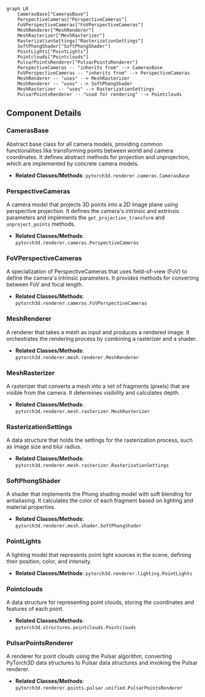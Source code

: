 ```mermaid
graph LR
    CamerasBase["CamerasBase"]
    PerspectiveCameras["PerspectiveCameras"]
    FoVPerspectiveCameras["FoVPerspectiveCameras"]
    MeshRenderer["MeshRenderer"]
    MeshRasterizer["MeshRasterizer"]
    RasterizationSettings["RasterizationSettings"]
    SoftPhongShader["SoftPhongShader"]
    PointLights["PointLights"]
    Pointclouds["Pointclouds"]
    PulsarPointsRenderer["PulsarPointsRenderer"]
    PerspectiveCameras -- "inherits from" --> CamerasBase
    FoVPerspectiveCameras -- "inherits from" --> PerspectiveCameras
    MeshRenderer -- "uses" --> MeshRasterizer
    MeshRenderer -- "uses" --> SoftPhongShader
    MeshRasterizer -- "uses" --> RasterizationSettings
    PulsarPointsRenderer -- "used for rendering" --> Pointclouds
```

## Component Details

### CamerasBase
Abstract base class for all camera models, providing common functionalities like transforming points between world and camera coordinates. It defines abstract methods for projection and unprojection, which are implemented by concrete camera models.
- **Related Classes/Methods**: `pytorch3d.renderer.cameras.CamerasBase`

### PerspectiveCameras
A camera model that projects 3D points into a 2D image plane using perspective projection. It defines the camera's intrinsic and extrinsic parameters and implements the `get_projection_transform` and `unproject_points` methods.
- **Related Classes/Methods**: `pytorch3d.renderer.cameras.PerspectiveCameras`

### FoVPerspectiveCameras
A specialization of PerspectiveCameras that uses field-of-view (FoV) to define the camera's intrinsic parameters. It provides methods for converting between FoV and focal length.
- **Related Classes/Methods**: `pytorch3d.renderer.cameras.FoVPerspectiveCameras`

### MeshRenderer
A renderer that takes a mesh as input and produces a rendered image. It orchestrates the rendering process by combining a rasterizer and a shader.
- **Related Classes/Methods**: `pytorch3d.renderer.mesh.renderer.MeshRenderer`

### MeshRasterizer
A rasterizer that converts a mesh into a set of fragments (pixels) that are visible from the camera. It determines visibility and calculates depth.
- **Related Classes/Methods**: `pytorch3d.renderer.mesh.rasterizer.MeshRasterizer`

### RasterizationSettings
A data structure that holds the settings for the rasterization process, such as image size and blur radius.
- **Related Classes/Methods**: `pytorch3d.renderer.mesh.rasterizer.RasterizationSettings`

### SoftPhongShader
A shader that implements the Phong shading model with soft blending for antialiasing. It calculates the color of each fragment based on lighting and material properties.
- **Related Classes/Methods**: `pytorch3d.renderer.mesh.shader.SoftPhongShader`

### PointLights
A lighting model that represents point light sources in the scene, defining their position, color, and intensity.
- **Related Classes/Methods**: `pytorch3d.renderer.lighting.PointLights`

### Pointclouds
A data structure for representing point clouds, storing the coordinates and features of each point.
- **Related Classes/Methods**: `pytorch3d.structures.pointclouds.Pointclouds`

### PulsarPointsRenderer
A renderer for point clouds using the Pulsar algorithm, converting PyTorch3D data structures to Pulsar data structures and invoking the Pulsar renderer.
- **Related Classes/Methods**: `pytorch3d.renderer.points.pulsar.unified.PulsarPointsRenderer`
